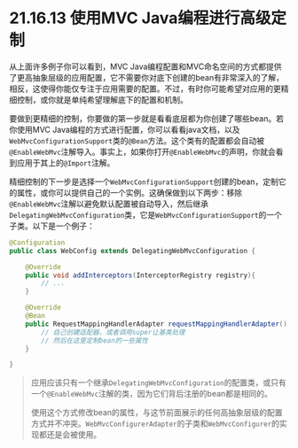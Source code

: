 # 21.16.13 使用MVC Java编程进行高级定制

从上面许多例子你可以看到，MVC Java编程配置和MVC命名空间的方式都提供了更高抽象层级的应用配置，它不需要你对底下创建的bean有非常深入的了解，相反，这使得你能仅专注于应用需要的配置。不过，有时你可能希望对应用的更精细控制，或你就是单纯希望理解底下的配置和机制。

要做到更精细的控制，你要做的第一步就是看看底层都为你创建了哪些bean。若你使用MVC Java编程的方式进行配置，你可以看看java文档，以及`WebMvcConfigurationSupport`类的`@Bean`方法。这个类有的配置都会自动被`@EnableWebMvc`注解导入。事实上，如果你打开`@EnableWebMvc`的声明，你就会看到应用于其上的`@Import`注解。

精细控制的下一步是选择一个`WebMvcConfigurationSupport`创建的bean，定制它的属性，或你可以提供自己的一个实例。这确保做到以下两步：移除`@EnableWebMvc`注解以避免默认配置被自动导入，然后继承`DelegatingWebMvcConfiguration`类，它是`WebMvcConfigurationSupport`的一个子类。以下是一个例子：

```java
@Configuration
public class WebConfig extends DelegatingWebMvcConfiguration {

    @Override
    public void addInterceptors(InterceptorRegistry registry){
        // ...
    }

    @Override
    @Bean
    public RequestMappingHandlerAdapter requestMappingHandlerAdapter() {
        // 自己创建适配器，或者调用super让基类处理
        // 然后在这里定制bean的一些属性
    }

}
```

> 应用应该只有一个继承`DelegatingWebMvcConfiguration`的配置类，或只有一个`@EnableWebMvc`注解的类，因为它们背后注册的bean都是相同的。
>
> 使用这个方式修改bean的属性，与这节前面展示的任何高抽象层级的配置方式并不冲突。`WebMvcConfigurerAdapter`的子类和`WebMvcConfigurer`的实现都还是会被使用。
